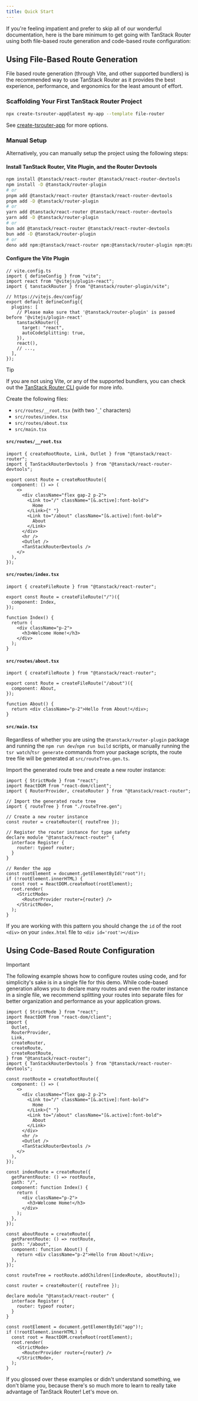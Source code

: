 ```yaml
---
title: Quick Start
---
```


If you're feeling impatient and prefer to skip all of our wonderful documentation, here is the bare minimum to get going with TanStack Router using both file-based route generation and code-based route configuration:

## Using File-Based Route Generation

File based route generation (through Vite, and other supported bundlers) is the recommended way to use TanStack Router as it provides the best experience, performance, and ergonomics for the least amount of effort.

### Scaffolding Your First TanStack Router Project

```sh
npx create-tsrouter-app@latest my-app --template file-router
```

See [create-tsrouter-app](https://github.com/TanStack/create-tsrouter-app/tree/main/cli/create-tsrouter-app) for more options.

### Manual Setup

Alternatively, you can manually setup the project using the following steps:

#### Install TanStack Router, Vite Plugin, and the Router Devtools

```sh
npm install @tanstack/react-router @tanstack/react-router-devtools
npm install -D @tanstack/router-plugin
# or
pnpm add @tanstack/react-router @tanstack/react-router-devtools
pnpm add -D @tanstack/router-plugin
# or
yarn add @tanstack/react-router @tanstack/react-router-devtools
yarn add -D @tanstack/router-plugin
# or
bun add @tanstack/react-router @tanstack/react-router-devtools
bun add -D @tanstack/router-plugin
# or
deno add npm:@tanstack/react-router npm:@tanstack/router-plugin npm:@tanstack/react-router-devtools
```

#### Configure the Vite Plugin

```tsx
// vite.config.ts
import { defineConfig } from "vite";
import react from "@vitejs/plugin-react";
import { tanstackRouter } from "@tanstack/router-plugin/vite";

// https://vitejs.dev/config/
export default defineConfig({
  plugins: [
    // Please make sure that '@tanstack/router-plugin' is passed before '@vitejs/plugin-react'
    tanstackRouter({
      target: "react",
      autoCodeSplitting: true,
    }),
    react(),
    // ...,
  ],
});
```

> [!TIP]
> If you are not using Vite, or any of the supported bundlers, you can check out the [TanStack Router CLI](../routing/installation-with-router-cli.md) guide for more info.

Create the following files:

- `src/routes/__root.tsx` (with two '`_`' characters)
- `src/routes/index.tsx`
- `src/routes/about.tsx`
- `src/main.tsx`

#### `src/routes/__root.tsx`

```tsx
import { createRootRoute, Link, Outlet } from "@tanstack/react-router";
import { TanStackRouterDevtools } from "@tanstack/react-router-devtools";

export const Route = createRootRoute({
  component: () => (
    <>
      <div className="flex gap-2 p-2">
        <Link to="/" className="[&.active]:font-bold">
          Home
        </Link>{" "}
        <Link to="/about" className="[&.active]:font-bold">
          About
        </Link>
      </div>
      <hr />
      <Outlet />
      <TanStackRouterDevtools />
    </>
  ),
});
```

#### `src/routes/index.tsx`

```tsx
import { createFileRoute } from "@tanstack/react-router";

export const Route = createFileRoute("/")({
  component: Index,
});

function Index() {
  return (
    <div className="p-2">
      <h3>Welcome Home!</h3>
    </div>
  );
}
```

#### `src/routes/about.tsx`

```tsx
import { createFileRoute } from "@tanstack/react-router";

export const Route = createFileRoute("/about")({
  component: About,
});

function About() {
  return <div className="p-2">Hello from About!</div>;
}
```

#### `src/main.tsx`

Regardless of whether you are using the `@tanstack/router-plugin` package and running the `npm run dev`/`npm run build` scripts, or manually running the `tsr watch`/`tsr generate` commands from your package scripts, the route tree file will be generated at `src/routeTree.gen.ts`.

Import the generated route tree and create a new router instance:

```tsx
import { StrictMode } from "react";
import ReactDOM from "react-dom/client";
import { RouterProvider, createRouter } from "@tanstack/react-router";

// Import the generated route tree
import { routeTree } from "./routeTree.gen";

// Create a new router instance
const router = createRouter({ routeTree });

// Register the router instance for type safety
declare module "@tanstack/react-router" {
  interface Register {
    router: typeof router;
  }
}

// Render the app
const rootElement = document.getElementById("root")!;
if (!rootElement.innerHTML) {
  const root = ReactDOM.createRoot(rootElement);
  root.render(
    <StrictMode>
      <RouterProvider router={router} />
    </StrictMode>,
  );
}
```

If you are working with this pattern you should change the `id` of the root `<div>` on your `index.html` file to `<div id='root'></div>`

## Using Code-Based Route Configuration

> [!IMPORTANT]
> The following example shows how to configure routes using code, and for simplicity's sake is in a single file for this demo. While code-based generation allows you to declare many routes and even the router instance in a single file, we recommend splitting your routes into separate files for better organization and performance as your application grows.

```tsx
import { StrictMode } from "react";
import ReactDOM from "react-dom/client";
import {
  Outlet,
  RouterProvider,
  Link,
  createRouter,
  createRoute,
  createRootRoute,
} from "@tanstack/react-router";
import { TanStackRouterDevtools } from "@tanstack/react-router-devtools";

const rootRoute = createRootRoute({
  component: () => (
    <>
      <div className="flex gap-2 p-2">
        <Link to="/" className="[&.active]:font-bold">
          Home
        </Link>{" "}
        <Link to="/about" className="[&.active]:font-bold">
          About
        </Link>
      </div>
      <hr />
      <Outlet />
      <TanStackRouterDevtools />
    </>
  ),
});

const indexRoute = createRoute({
  getParentRoute: () => rootRoute,
  path: "/",
  component: function Index() {
    return (
      <div className="p-2">
        <h3>Welcome Home!</h3>
      </div>
    );
  },
});

const aboutRoute = createRoute({
  getParentRoute: () => rootRoute,
  path: "/about",
  component: function About() {
    return <div className="p-2">Hello from About!</div>;
  },
});

const routeTree = rootRoute.addChildren([indexRoute, aboutRoute]);

const router = createRouter({ routeTree });

declare module "@tanstack/react-router" {
  interface Register {
    router: typeof router;
  }
}

const rootElement = document.getElementById("app")!;
if (!rootElement.innerHTML) {
  const root = ReactDOM.createRoot(rootElement);
  root.render(
    <StrictMode>
      <RouterProvider router={router} />
    </StrictMode>,
  );
}
```

If you glossed over these examples or didn't understand something, we don't blame you, because there's so much more to learn to really take advantage of TanStack Router! Let's move on.
